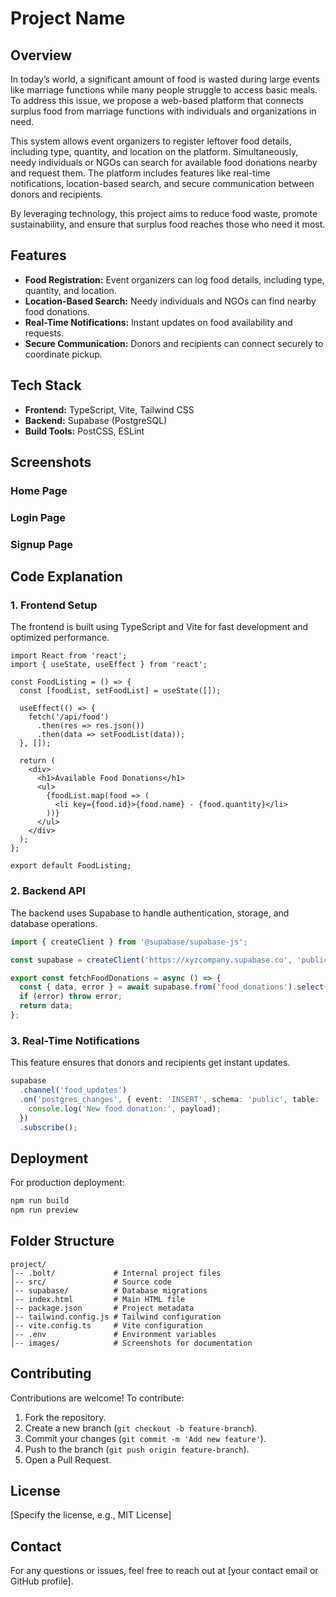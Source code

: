 # Project Name

## Overview

In today’s world, a significant amount of food is wasted during large events like marriage functions while many people struggle to access basic meals. To address this issue, we propose a web-based platform that connects surplus food from marriage functions with individuals and organizations in need.

This system allows event organizers to register leftover food details, including type, quantity, and location on the platform. Simultaneously, needy individuals or NGOs can search for available food donations nearby and request them. The platform includes features like real-time notifications, location-based search, and secure communication between donors and recipients.

By leveraging technology, this project aims to reduce food waste, promote sustainability, and ensure that surplus food reaches those who need it most.

## Features

- **Food Registration:** Event organizers can log food details, including type, quantity, and location.
- **Location-Based Search:** Needy individuals and NGOs can find nearby food donations.
- **Real-Time Notifications:** Instant updates on food availability and requests.
- **Secure Communication:** Donors and recipients can connect securely to coordinate pickup.

## Tech Stack

- **Frontend:** TypeScript, Vite, Tailwind CSS
- **Backend:** Supabase (PostgreSQL)
- **Build Tools:** PostCSS, ESLint

## Screenshots

### Home Page



### Login Page



### Signup Page



## Code Explanation

### 1. Frontend Setup

The frontend is built using TypeScript and Vite for fast development and optimized performance.

```tsx
import React from 'react';
import { useState, useEffect } from 'react';

const FoodListing = () => {
  const [foodList, setFoodList] = useState([]);
  
  useEffect(() => {
    fetch('/api/food')
      .then(res => res.json())
      .then(data => setFoodList(data));
  }, []);

  return (
    <div>
      <h1>Available Food Donations</h1>
      <ul>
        {foodList.map(food => (
          <li key={food.id}>{food.name} - {food.quantity}</li>
        ))}
      </ul>
    </div>
  );
};

export default FoodListing;
```



### 2. Backend API

The backend uses Supabase to handle authentication, storage, and database operations.

```ts
import { createClient } from '@supabase/supabase-js';

const supabase = createClient('https://xyzcompany.supabase.co', 'public-anon-key');

export const fetchFoodDonations = async () => {
  const { data, error } = await supabase.from('food_donations').select('*');
  if (error) throw error;
  return data;
};
```



### 3. Real-Time Notifications

This feature ensures that donors and recipients get instant updates.

```ts
supabase
  .channel('food_updates')
  .on('postgres_changes', { event: 'INSERT', schema: 'public', table: 'food_donations' }, payload => {
    console.log('New food donation:', payload);
  })
  .subscribe();
```



## Deployment

For production deployment:

```sh
npm run build
npm run preview
```

## Folder Structure

```
project/
│-- .bolt/             # Internal project files
│-- src/               # Source code
│-- supabase/          # Database migrations
│-- index.html         # Main HTML file
│-- package.json       # Project metadata
│-- tailwind.config.js # Tailwind configuration
│-- vite.config.ts     # Vite configuration
│-- .env               # Environment variables
│-- images/            # Screenshots for documentation
```

## Contributing

Contributions are welcome! To contribute:

1. Fork the repository.
2. Create a new branch (`git checkout -b feature-branch`).
3. Commit your changes (`git commit -m 'Add new feature'`).
4. Push to the branch (`git push origin feature-branch`).
5. Open a Pull Request.

## License

[Specify the license, e.g., MIT License]

## Contact

For any questions or issues, feel free to reach out at [your contact email or GitHub profile].

